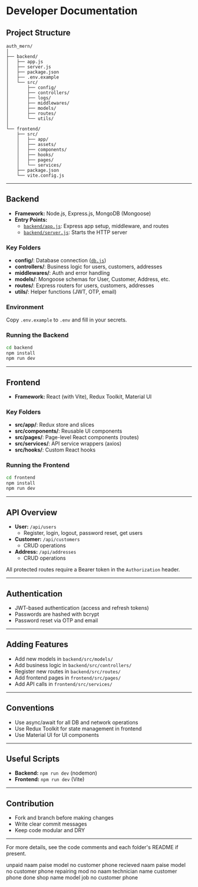 # Developer Documentation

## Project Structure

```
auth_mern/
│
├── backend/
│   ├── app.js
│   ├── server.js
│   ├── package.json
│   ├── .env.example
│   └── src/
│       ├── config/
│       ├── controllers/
│       ├── logs/
│       ├── middlewares/
│       ├── models/
│       ├── routes/
│       └── utils/
│
└── frontend/
    ├── src/
    │   ├── app/
    │   ├── assets/
    │   ├── components/
    │   ├── hooks/
    │   ├── pages/
    │   └── services/
    ├── package.json
    └── vite.config.js
```

---

## Backend

- **Framework:** Node.js, Express.js, MongoDB (Mongoose)
- **Entry Points:**  
  - [`backend/app.js`](backend/app.js): Express app setup, middleware, and routes  
  - [`backend/server.js`](backend/server.js): Starts the HTTP server

### Key Folders

- **config/**: Database connection ([`db.js`](backend/src/config/db.js))
- **controllers/**: Business logic for users, customers, addresses
- **middlewares/**: Auth and error handling
- **models/**: Mongoose schemas for User, Customer, Address, etc.
- **routes/**: Express routers for users, customers, addresses
- **utils/**: Helper functions (JWT, OTP, email)

### Environment

Copy `.env.example` to `.env` and fill in your secrets.

### Running the Backend

```sh
cd backend
npm install
npm run dev
```

---

## Frontend

- **Framework:** React (with Vite), Redux Toolkit, Material UI

### Key Folders

- **src/app/**: Redux store and slices
- **src/components/**: Reusable UI components
- **src/pages/**: Page-level React components (routes)
- **src/services/**: API service wrappers (axios)
- **src/hooks/**: Custom React hooks

### Running the Frontend

```sh
cd frontend
npm install
npm run dev
```

---

## API Overview

- **User:** `/api/users`
  - Register, login, logout, password reset, get users
- **Customer:** `/api/customers`
  - CRUD operations
- **Address:** `/api/addresses`
  - CRUD operations

All protected routes require a Bearer token in the `Authorization` header.

---

## Authentication

- JWT-based authentication (access and refresh tokens)
- Passwords are hashed with bcrypt
- Password reset via OTP and email

---

## Adding Features

- Add new models in `backend/src/models/`
- Add business logic in `backend/src/controllers/`
- Register new routes in `backend/src/routes/`
- Add frontend pages in `frontend/src/pages/`
- Add API calls in `frontend/src/services/`

---

## Conventions

- Use async/await for all DB and network operations
- Use Redux Toolkit for state management in frontend
- Use Material UI for UI components

---

## Useful Scripts

- **Backend:** `npm run dev` (nodemon)
- **Frontend:** `npm run dev` (Vite)

---

## Contribution

- Fork and branch before making changes
- Write clear commit messages
- Keep code modular and DRY

---

For more details, see the code comments and each folder's README if present.


unpaid naam paise model no customer phone
recieved naam paise model no customer phone
repairing mod no naam technician name customer phone
done shop name model job no customer phone
